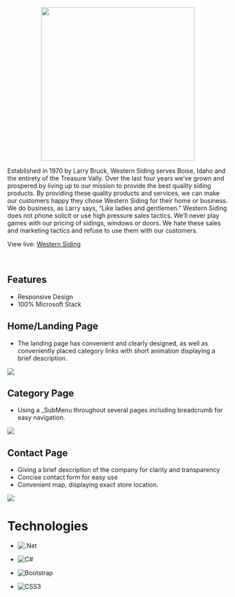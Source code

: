<br />
<br />

<p align='center'>
  <img src="/Volumes/MAC-DRIVE/shawn-bailey/WesternSiding/BA.WesternSiding/wwwroot/images/western-siding-50-years-logo.png" width='350px' >
</p>

Established in 1970 by Larry Bruck, Western Siding serves Boise, Idaho and the entirety of the Treasure Vally. Over the last four years we’ve grown and prospered by living up to our mission to provide the best quality siding products. By providing these quality products and services, we can make our customers happy they chose Western Siding for their home or business. We do business, as Larry says, “Like ladies and gentlemen.”
Western Siding does not phone solicit or use high pressure sales tactics. We’ll never play games with our pricing of sidings, windows or doors. We hate these sales and marketing tactics and refuse to use them with our customers.

View live: <a href='https://westernsiding.com/'>Western Siding</a>

<br />

## Features

-   Responsive Design
-   100% Microsoft Stack
    <br />

## Home/Landing Page

-   The landing page has convenient and clearly designed, as well as conveniently placed category links with short animation displaying a brief description.

<img src='/Volumes/MAC-DRIVE/shawn-bailey/WesternSiding/BA.WesternSiding/wwwroot/images/ScreenShot-HomePage.png' >
    <br />

## Category Page

-   Using a \_SubMenu throughout several pages including breadcrumb for easy navigation.

<img src='/Volumes/MAC-DRIVE/shawn-bailey/WesternSiding/BA.WesternSiding/wwwroot/images/ScreenShot-CategoryPage.png' >
    <br />

## Contact Page

-   Giving a brief description of the company for clarity and transparency
-   Concise contact form for easy use
-   Convenient map, displaying exact store location.

<img src='/Volumes/MAC-DRIVE/shawn-bailey/WesternSiding/BA.WesternSiding/wwwroot/images/ScreenShot-ContactPage.png' >
    <br />

# Technologies

-   ![.Net](https://img.shields.io/badge/.NET-5C2D91?style=for-the-badge&logo=.net&logoColor=white)
-   ![C#](https://img.shields.io/badge/c%23-%23239120.svg?style=for-the-badge&logo=c-sharp&logoColor=white)
-   ![Bootstrap](https://img.shields.io/badge/bootstrap-%23563D7C.svg?style=for-the-badge&logo=bootstrap&logoColor=white)
-   ![CSS3](https://img.shields.io/badge/css3-%231572B6.svg?style=for-the-badge&logo=css3&logoColor=white)

    <br />
